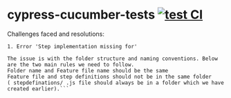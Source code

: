 # cypress-cucumber-tests [![test CI](https://github.com/ISanjeevKumar/cypress-cucumber-tests/actions/workflows/node.js.yml/badge.svg)](https://github.com/ISanjeevKumar/cypress-cucumber-tests/actions/workflows/node.js.yml)

Challenges faced and resolutions:

`1. Error 'Step implementation missing for'`

```
The issue is with the folder structure and naming conventions. Below are the two main rules we need to follow.
Folder name and Feature file name should be the same
Feature file and step definitions should not be in the same folder 
( stepdefinations/ .js file should always be in a folder which we have created earlier).```
